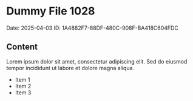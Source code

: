 # Dummy File 1028

Date: 2025-04-03
ID: 1A4882F7-88DF-480C-908F-BA418C604FDC

## Content

Lorem ipsum dolor sit amet, consectetur adipiscing elit.
Sed do eiusmod tempor incididunt ut labore et dolore magna aliqua.

* Item 1
* Item 2
* Item 3
